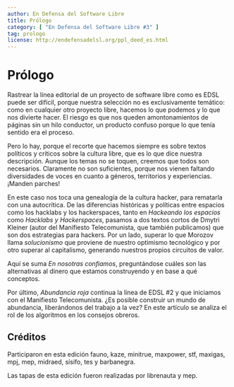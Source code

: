 ```yaml
---
author: En Defensa del Software Libre
title: Prólogo
category: [ "En Defensa del Software Libre #3" ]
tag: prologo
license: http://endefensadelsl.org/ppl_deed_es.html
---
```



Prólogo
=======

Rastrear la línea editorial de un proyecto de software libre como es
EDSL puede ser difícil, porque nuestra selección no es exclusivamente
temático: como en cualquier otro proyecto libre, hacemos lo que podemos
y lo que nos divierte hacer.  El riesgo es que nos queden
amontonamientos de páginas sin un hilo conductor, un producto confuso
porque lo que tenía sentido era el proceso.

Pero lo hay, porque el recorte que hacemos siempre es sobre textos
políticos y críticos sobre la cultura libre, que es lo que dice nuestra
descripción.  Aunque los temas no se toquen, creemos que todos son
necesarios.  Claramente no son suficientes, porque nos vienen faltando
diversidades de voces en cuanto a géneros, territorios y experiencias.
¡Manden parches!


En este caso nos toca una genealogía de la cultura hacker, para
rematarla con una autocrítica.  De las diferencias históricas
y políticas entre espacios como los hacklabs y los hackerspaces, tanto
en _Hackeando los espacios_ como _Hacklabs y Hackerspaces_, pasamos
a dos textos cortos de Dmytri Kleiner (autor del Manifiesto
Telecomunista, que también publicamos) que son dos estrategias para
hackers. Por un lado, superar lo que Morozov llama _solucionismo_ que
proviene de nuestro optimismo tecnológico y por otro superar al
capitalismo, generando nuestros propios circuitos de valor.

Aquí se suma _En nosotras confiamos_, preguntándose cuáles son las
alternativas al dinero que estamos construyendo y en base a qué
conceptos.

Por último, _Abundancia roja_ continua la línea de EDSL #2 y que
iniciamos con el Manifiesto Telecomunista.  ¿Es posible construir un
mundo de abundancia, liberándonos del trabajo a la vez?  En este
artículo se analiza el rol de los algoritmos en los consejos obreros.


Créditos
--------

Participaron en esta edición fauno, kaze, minitrue, maxpower, stf,
maxigas, mpj, mep, midraed, sísifo, tes y barbanegra.

Las tapas de esta edición fueron realizadas por librenauta y mep.
